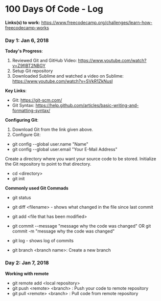 # 100 Days Of Code - Log

**Links(s) to work:** https://www.freecodecamp.org/challenges/learn-how-freecodecamp-works

### Day 1: Jan 6, 2018

**Today's Progress**: 
1. Reviewed Git and GitHub Video: https://www.youtube.com/watch?v=Z9fIBT2NBGY
2. Setup Git repository
3. Downloaded Sublime and watched a video on Sublime: https://www.youtube.com/watch?v=SVkR1ZkNusI

**Key Links**:
  - Git: https://git-scm.com/
  - Git Syntax: https://help.github.com/articles/basic-writing-and-formatting-syntax/

**Configuring Git**:
1. Download Git from the link given above.
2. Configure Git:
  - git config --global user.name "Name"
  - git config --global user.email "Your E-Mail Address"
    
Create a directory where you want your source code to be stored. Initialize the Git repository to point to that directory.
  - cd \<directory>
  - git init
 
**Commonly used Git Commads**
  - git status
  - git diff \<filename> - shows what changed in the file since last commit
  - git add \<file that has been modified>
  - git commit --message "message why the code was changed" OR git commit -m "message why the code was changed"
  
  - git log - shows log of commits
  - git branch \<branch name>: Create a new branch
  
 ### Day 2: Jan 7, 2018
 **Working with remote**
  - git remote add \<local repository> <git project URL on remote>
  - git push \<remote> \<branch> : Push your code to remote repository
  - git pull \<remote> \<branch> : Pull code from remote repository


